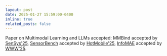 ```yaml
---
layout: post
date: 2025-01-27 15:59:00-0400
inline: true
related_posts: false
---
```


Paper on Multimodal Learning and LLMs accepted: MMBind accepted by [SenSys'25](https://sensys.acm.org/2025/), [SensorBench](https://arxiv.org/abs/2410.10741) accepted by [HotMobile'25](https://hotmobile.org/2025/), [InfoMAE](https://openreview.net/forum?id=F8RBFdKXWZ#discussion) accepted by [WWW'25](https://www2025.thewebconf.org/).
